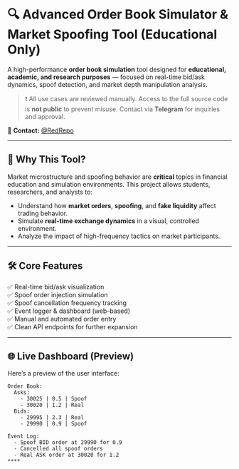 # 🔍 Advanced Order Book Simulator & Market Spoofing Tool (Educational Only)

A high-performance **order book simulation** tool designed for **educational, academic, and research purposes** — focused on real-time bid/ask dynamics, spoof detection, and market depth manipulation analysis.

> ❗️ All use cases are reviewed manually. Access to the full source code is **not public** to prevent misuse. Contact via **Telegram** for inquiries and approval.

📩 **Contact:** [@RedRepo](https://t.me/@RedRepo)

---

## 📌 Why This Tool?

Market microstructure and spoofing behavior are **critical** topics in financial education and simulation environments. This project allows students, researchers, and analysts to:

- Understand how **market orders**, **spoofing**, and **fake liquidity** affect trading behavior.
- Simulate **real-time exchange dynamics** in a visual, controlled environment.
- Analyze the impact of high-frequency tactics on market participants.

---

## 🛠️ Core Features

✅ Real-time bid/ask visualization  
✅ Spoof order injection simulation  
✅ Spoof cancellation frequency tracking  
✅ Event logger & dashboard (web-based)  
✅ Manual and automated order entry  
✅ Clean API endpoints for further expansion

---

## 🌐 Live Dashboard (Preview)

Here’s a preview of the user interface:

```plaintext
Order Book:
  Asks:
    - 30025 | 0.5 | Spoof
    - 30020 | 1.2 | Real
  Bids:
    - 29995 | 2.3 | Real
    - 29990 | 0.9 | Spoof

Event Log:
  - Spoof BID order at 29990 for 0.9
  - Cancelled all spoof orders
  - Real ASK order at 30020 for 1.2
****
